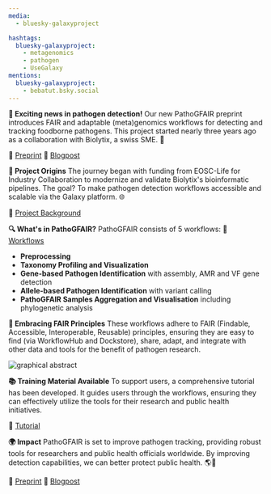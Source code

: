 ```yaml
---
media:
  - bluesky-galaxyproject

hashtags:
  bluesky-galaxyproject:
    - metagenomics
    - pathogen
    - UseGalaxy
mentions:
  bluesky-galaxyproject:
    - bebatut.bsky.social
---
```


**🚀 Exciting news in pathogen detection!**
Our new PathoGFAIR preprint introduces FAIR and adaptable (meta)genomics workflows for detecting and tracking foodborne pathogens. This project started nearly three years ago as a collaboration with Biolytix, a swiss SME. 🌟


📝 [Preprint](https://www.biorxiv.org/content/10.1101/2024.06.26.600753v1)
🔗 [Blogpost](https://galaxyproject.org/news/2024-07-08-pathogfair-preprint/)


**🏁 Project Origins**
The journey began with funding from EOSC-Life for Industry Collaboration to modernize and validate Biolytix's bioinformatic pipelines. The goal? To make pathogen detection workflows accessible and scalable via the Galaxy platform. 🌐


🔗 [Project Background](https://galaxyproject.org/news/2021-12-08-pathogen-detection-eosc-life-grant/)


**🔍 What's in PathoGFAIR?**
PathoGFAIR consists of 5 workflows:
🔗 [Workflows](https://usegalaxy-eu.github.io/PathoGFAIR/#how-to-find-pathogfair-workflows)


- **Preprocessing**
- **Taxonomy Profiling and Visualization**
- **Gene-based Pathogen Identification** with assembly, AMR and VF gene detection
- **Allele-based Pathogen Identification** with variant calling
- **PathoGFAIR Samples Aggregation and Visualisation** including phylogenetic analysis


**🌟 Embracing FAIR Principles**
These workflows adhere to FAIR (Findable, Accessible, Interoperable, Reusable) principles, ensuring they are easy to find (via WorkflowHub and Dockstore), share, adapt, and integrate with other data and tools for the benefit of pathogen research.

![graphical abstract](https://raw.githubusercontent.com/usegalaxy-eu/galaxy-social/335ea9443332660a9f406c2439ff95e832426eee/posts/images/2024-07-09-pathogair-preprint-graphical-abstract.png)


**📚 Training Material Available**
To support users, a comprehensive tutorial has been developed. It guides users through the workflows, ensuring they can effectively utilize the tools for their research and public health initiatives.


🔗 [Tutorial](https://training.galaxyproject.org/training-material/topics/microbiome/tutorials/pathogen-detection-from-nanopore-foodborne-data/tutorial.html)


**🌍 Impact**
PathoGFAIR is set to improve pathogen tracking, providing robust tools for researchers and public health officials worldwide. By improving detection capabilities, we can better protect public health. 🌎🔬


📝 [Preprint](https://www.biorxiv.org/content/10.1101/2024.06.26.600753v1)
🔗 [Blogpost](https://galaxyproject.org/news/2024-07-08-pathogfair-preprint/)
